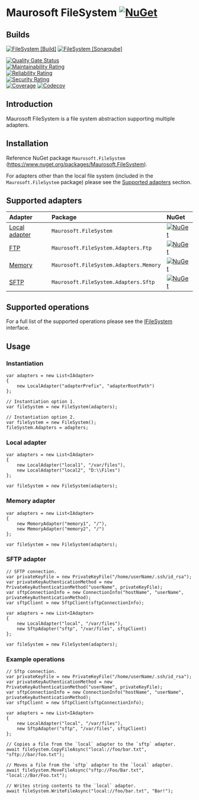 # Maurosoft FileSystem [![NuGet](https://img.shields.io/nuget/v/Maurosoft.FileSystem)](https://www.nuget.org/packages/Maurosoft.FileSystem)

## Builds
[![FileSystem [Build]](https://github.com/maurosoft1973/FileSystem/actions/workflows/build.yml/badge.svg)](https://github.com/maurosoft1973/FileSystem/actions/workflows/build.yml)
[![FileSystem [Sonarqube]](https://github.com/maurosoft1973/FileSystem/actions/workflows/sonarqube.yml/badge.svg)](https://github.com/maurosoft1973/FileSystem/actions/workflows/sonarqube.yml)

[![Quality Gate Status](https://sonarcloud.io/api/project_badges/measure?project=Maurosoft_FileSystem&metric=alert_status)](https://sonarcloud.io/summary/overall?id=Maurosoft_FileSystem) \
[![Maintainability Rating](https://sonarcloud.io/api/project_badges/measure?project=Maurosoft_FileSystem&metric=sqale_rating)](https://sonarcloud.io/summary/overall?id=Maurosoft_FileSystem) \
[![Reliability Rating](https://sonarcloud.io/api/project_badges/measure?project=Maurosoft_FileSystem&metric=reliability_rating)](https://sonarcloud.io/summary/overall?id=Maurosoft_FileSystem) \
[![Security Rating](https://sonarcloud.io/api/project_badges/measure?project=Maurosoft_FileSystem&metric=security_rating)](https://sonarcloud.io/summary/overall?id=Maurosoft_FileSystem) \
[![Coverage](https://sonarcloud.io/api/project_badges/measure?project=Maurosoft_FileSystem&metric=coverage)](https://sonarcloud.io/summary/overall?id=Maurosoft_FileSystem)
[![Codecov](https://codecov.io/gh/maurosoft1973/FileSystem/branch/master/graph/badge.svg?token=g5nMtgLUnM)](https://codecov.io/gh/maurosoft1973/FileSystem)

## Introduction
Maurosoft FileSystem is a file system abstraction supporting multiple adapters.

## Installation
Reference NuGet package `Maurosoft.FileSystem` (https://www.nuget.org/packages/Maurosoft.FileSystem).

For adapters other than the local file system (included in the `Maurosoft.FileSystem` package) please see the [Supported adapters](#supported-adapters) section.

## Supported adapters
| Adapter                                         | Package                                           | NuGet                                                                                                                                                                      |
|:------------------------------------------------|:--------------------------------------------------|:---------------------------------------------------------------------------------------------------------------------------------------------------------------------------|
| [Local adapter](#local-adapter)                 | `Maurosoft.FileSystem`                            | [![NuGet](https://img.shields.io/nuget/v/Maurosoft.FileSystem)](https://www.nuget.org/packages/Maurosoft.FileSystem)                                                       |
| [FTP](#ftp-adapter)                             | `Maurosoft.FileSystem.Adapters.Ftp`               | [![NuGet](https://img.shields.io/nuget/v/Maurosoft.FileSystem.Adapters.Ftp)](https://www.nuget.org/packages/Maurosoft.FileSystem.Adapters.Ftp)                             |
| [Memory](#memory-adapter)                       | `Maurosoft.FileSystem.Adapters.Memory`            | [![NuGet](https://img.shields.io/nuget/v/Maurosoft.FileSystem.Adapters.Memory)](https://www.nuget.org/packages/Maurosoft.FileSystem.Adapters.Memory)                       |
| [SFTP](#sftp-adapter)                           | `Maurosoft.FileSystem.Adapters.Sftp`              | [![NuGet](https://img.shields.io/nuget/v/Maurosoft.FileSystem.Adapters.Sftp)](https://www.nuget.org/packages/Maurosoft.FileSystem.Adapters.Sftp)                           |

## Supported operations
For a full list of the supported operations please see the [IFileSystem](../master/FileSystem/src/IFileSystem.cs) interface.

## Usage

### Instantiation
```
var adapters = new List<IAdapter>
{
    new LocalAdapter("adapterPrefix", "adapterRootPath")
};

// Instantiation option 1.
var fileSystem = new FileSystem(adapters);

// Instantiation option 2.
var fileSystem = new FileSystem();
fileSystem.Adapters = adapters;
```

### Local adapter
```
var adapters = new List<IAdapter>
{
    new LocalAdapter("local1", "/var/files"),
    new LocalAdapter("local2", "D:\\Files")
};

var fileSystem = new FileSystem(adapters);
```

### Memory adapter
```
var adapters = new List<IAdapter>
{
    new MemoryAdapter("memory1", "/"),
    new MemoryAdapter("memory2", "/")
};

var fileSystem = new FileSystem(adapters);
```

### SFTP adapter
```
// SFTP connection.
var privateKeyFile = new PrivateKeyFile("/home/userName/.ssh/id_rsa");
var privateKeyAuthenticationMethod = new PrivateKeyAuthenticationMethod("userName", privateKeyFile);
var sftpConnectionInfo = new ConnectionInfo("hostName", "userName", privateKeyAuthenticationMethod);
var sftpClient = new SftpClient(sftpConnectionInfo);

var adapters = new List<IAdapter>
{
    new LocalAdapter("local", "/var/files"),
    new SftpAdapter("sftp", "/var/files", sftpClient)
};

var fileSystem = new FileSystem(adapters);
```

### Example operations
```
// Sftp connection.
var privateKeyFile = new PrivateKeyFile("/home/userName/.ssh/id_rsa");
var privateKeyAuthenticationMethod = new PrivateKeyAuthenticationMethod("userName", privateKeyFile);
var sftpConnectionInfo = new ConnectionInfo("hostName", "userName", privateKeyAuthenticationMethod);
var sftpClient = new SftpClient(sftpConnectionInfo);

var adapters = new List<IAdapter>
{
    new LocalAdapter("local", "/var/files"),
    new SftpAdapter("sftp", "/var/files", sftpClient)
};

// Copies a file from the `local` adapter to the `sftp` adapter.
await fileSystem.CopyFileAsync("local://foo/bar.txt", "sftp://bar/foo.txt");

// Moves a file from the `sftp` adapter to the `local` adapter.
await fileSystem.MoveFileAsync("sftp://Foo/Bar.txt", "local://Bar/Foo.txt");

// Writes string contents to the `local` adapter.
await fileSystem.WriteFileAsync("local://foo/bar.txt", "Bar!");

```